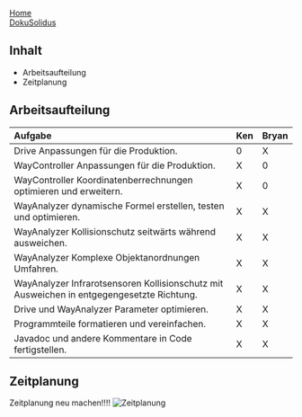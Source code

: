 [Home](home)  
[DokuSolidus](DokuSolidus)  
  
## Inhalt  
  
- Arbeitsaufteilung
- Zeitplanung
  
## Arbeitsaufteilung  
  
| Aufgabe| Ken| Bryan| 
| :------- | --- | :---- |
| Drive Anpassungen für die Produktion.| 0| X|
| WayController Anpassungen für die Produktion.| X| 0|
| WayController Koordinatenberrechnungen optimieren und erweitern.| X| 0|
| WayAnalyzer dynamische Formel erstellen, testen und optimieren.| X| X|
| WayAnalyzer Kollisionschutz seitwärts während ausweichen.| X| X|
| WayAnalyzer Komplexe Objektanordnungen Umfahren.| X| X|
| WayAnalyzer Infrarotsensoren Kollisionschutz mit Ausweichen in entgegengesetzte Richtung.| X| X|
| Drive und WayAnalyzer Parameter optimieren.| X| X|
| Programmteile formatieren und vereinfachen.| X| X|
| Javadoc und andere Kommentare in Code fertigstellen.| X| X|
  
## Zeitplanung  
  
Zeitplanung neu machen!!!!
![Zeitplanung](https://gitlab.com/solidus/hefei/uploads/89a26518d8b9c2d9df8fe975e650e141/Zeitplanung.PNG)
